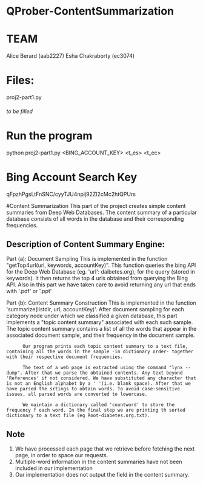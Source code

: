 # QProber-ContentSummarization
TEAM
======
Alice Berard (aab2227)
Esha Chakraborty (ec3074)

Files:
=======
proj2-part1.py
###### to be filled 

Run the program
================
python proj2-part1.py <BING_ACCOUNT_KEY> <t_es> <t_ec> <host>

Bing Account Search Key
========================
qFpzhPgsLtFnSNC/cyyTJU4npij92Zl2cMc2htQPUrs

#Content Summarization
This part of the project creates simple content summaries from Deep Web Databases. The content summary of a particular database consists of all words in the database and their corresponding frequencies.

Description of Content Summary Engine:
-------------------------------------
Part (a): Document Sampling
		  This is implemented in the function "getTop4url(url, keywords, accountKey)".
		  This function queries the bing API for the Deep Web Database (eg. 'url': daibetes.org), for the query (stored in keywords). It then returns the top 4 urls obtained from querying the Bing API.
		  Also in this part we have taken care to avoid returning any url that ends with '.pdf' or '.ppt'

Part (b): Content Summary Construction
		  This is implemented in the function 'summarize(listdir, url, accountKey)'.
		  After document sampling for each category node under which we classified a given database, this part implements a "topic content summary" associated with each such sample. The topic content summary contains a list of all the words that appear in the associated document sample, and their frequency in the document sample.

		  Our program prints each topic content summary to a text file, containing all the words in the sample -in dictionary order- together with their respective document frequencies. 

		  The text of a web page is extracted using the command "lynx --dump". After that we parse the obtained contents. Any text beyond 'References' if not considered. We have substituted any character that is not an English alphabet by a ' '(i.e. blank space). After that we have parsed the srtings to obtain words. To avoid case-sensitive issues, all parsed words are converted to lowercase.

		  We maintain a dictionary called 'countword' to store the frequency f each word. In the final step we are printing th sorted dictionary to a text file (eg Root-diabetes.org.txt).

Note
-----
1. We have processed each page that we retrieve before fetching the next page, in order to space our requests. 
2. Multiple-word information in the content summaries have not been included in our implementation
3. Our implementation does not output the <number of matches> field in the content summary.
